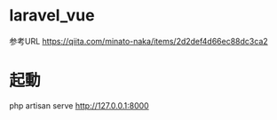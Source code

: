 # laravel_vue

参考URL
https://qiita.com/minato-naka/items/2d2def4d66ec88dc3ca2


# 起動
php artisan serve
http://127.0.0.1:8000

